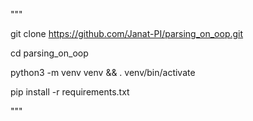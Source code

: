 """

git clone https://github.com/Janat-PI/parsing_on_oop.git

cd parsing_on_oop

python3 -m venv venv && . venv/bin/activate

pip install -r requirements.txt

"""